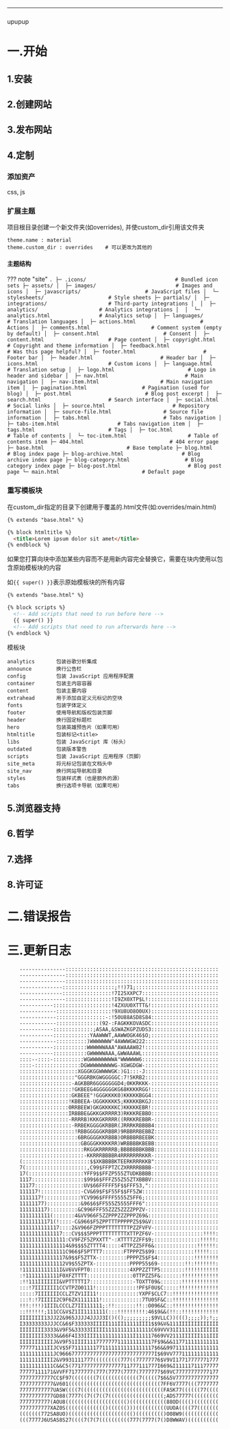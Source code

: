 -----
###  ###
upupup
# 一.开始 #

## 1.安装 ##
## 2.创建网站 ##
## 3.发布网站 ##
## 4.定制 ##

### 添加资产 ###
css, js
### 扩展主题 ###
项目根目录创建一个新文件夹(如overrides), 并使custom_dir引用该文件夹

	theme.name : material
	theme.custom_dir : overrides	# 可以更改为其他的
#### 主题结构 ####
??? note "site"
	```
	.
	├─ .icons/                             # Bundled icon sets
	├─ assets/
	│  ├─ images/                          # Images and icons
	│  ├─ javascripts/                     # JavaScript files
	│  └─ stylesheets/                     # Style sheets
	├─ partials/
	│  ├─ integrations/                    # Third-party integrations
	│  │  ├─ analytics/                    # Analytics integrations
	│  │  └─ analytics.html                # Analytics setup
	│  ├─ languages/                       # Translation languages
	│  ├─ actions.html                     # Actions
	│  ├─ comments.html                    # Comment system (empty by default)
	│  ├─ consent.html                     # Consent
	│  ├─ content.html                     # Page content
	│  ├─ copyright.html                   # Copyright and theme information
	│  ├─ feedback.html                    # Was this page helpful?
	│  ├─ footer.html                      # Footer bar
	│  ├─ header.html                      # Header bar
	│  ├─ icons.html                       # Custom icons
	│  ├─ language.html                    # Translation setup
	│  ├─ logo.html                        # Logo in header and sidebar
	│  ├─ nav.html                         # Main navigation
	│  ├─ nav-item.html                    # Main navigation item
	│  ├─ pagination.html                  # Pagination (used for blog)
	│  ├─ post.html                        # Blog post excerpt
	│  ├─ search.html                      # Search interface
	│  ├─ social.html                      # Social links
	│  ├─ source.html                      # Repository information
	│  ├─ source-file.html                 # Source file information
	│  ├─ tabs.html                        # Tabs navigation
	│  ├─ tabs-item.html                   # Tabs navigation item
	│  ├─ tags.html                        # Tags
	│  ├─ toc.html                         # Table of contents
	│  └─ toc-item.html                    # Table of contents item
	├─ 404.html                            # 404 error page
	├─ base.html                           # Base template
	├─ blog.html                           # Blog index page
	├─ blog-archive.html                   # Blog archive index page
	├─ blog-category.html                  # Blog category index page
	├─ blog-post.html                      # Blog post page
	└─ main.html                           # Default page
	```
### 重写模板块 ###
在custom_dir指定的目录下创建用于覆盖的.html文件(如:overrides/main.html)

```html title="overrides/main.html"
{% extends "base.html" %}

{% block htmltitle %}
  <title>Lorem ipsum dolor sit amet</title>
{% endblock %}
```

如果您打算向块中添加某些内容而不是用新内容完全替换它，需要在块内使用以包含原始模板块的内容

如`{{ super() }}`表示原始模板块的所有内容

```html title="overrides/main.html"
{% extends "base.html" %}

{% block scripts %}
  <!-- Add scripts that need to run before here -->
  {{ super() }}
  <!-- Add scripts that need to run afterwards here -->
{% endblock %}
```
模板块

	analytics		包装谷歌分析集成
	announce		换行公告栏
	config			包装 JavaScript 应用程序配置
	container		包装主内容容器
	content			包装主要内容
	extrahead		用于添加自定义元标记的空块
	fonts			包装字体定义
	footer			使用导航和版权包装页脚
	header			换行固定标题栏
	hero			包装英雄预告片（如果可用）
	htmltitle		包装标记<title>
	libs			包装 JavaScript 库（标头）
	outdated		包装版本警告
	scripts			包装 JavaScript 应用程序（页脚）
	site_meta		将元标记包装在文档头中
	site_nav		换行网站导航和目录
	styles			包装样式表（也是额外的源）
	tabs			换行选项卡导航（如果可用）



## 5.浏览器支持 ##
## 6.哲学 ##
## 7.选择 ##
## 8.许可证 ##

# 二.错误报告 #

# 三.更新日志 #

		---------------::::::::::::::::::::::::::::::::::::::::::::::::::
		---------------::::::::::::::::::::::::::::::::::::::::::::::::::
		---------------::::::::::::::::::::::::::::::::::::::::::::::::::
		--------------:::::::::::::::::;!!)71;:::::::::::::::::::::::::::
		--------------::::::::::::::::!7I25XXPC7:::::::::::::::::::::::::
		---------------:::::::::::::::!I9ZX0XTP$L!:::::::::::::::::::::::
		-----------:::::::::::::::::::!4ZXUU0XTTT&!::::::::::::::::::::::
		------------::::::::::::::::::!9XU8UO8O0UX)::::::::::::::::::::::
		------------::::::::::::::::-:!50U88ASD8S84::::::::::::::::::::::
		------------::::::::::::::(92-:FAGKKKOVASDC::::::::::::::::::::::
		-----------:::::::::::::;ASAA,&SWAZKGPZUDS3::::::::::::::::::::::
		-----------::::::::::::YAAWWWT,AAWWOGK46$O;::::::::::::::::::::::
		------------::::::::::)WWWWWWW"4AWWWGW222::::::::::::::::::::::::
		-----------:::::::::::WWWWWWAAA"AWAAAW82!::::::::::::::::::::::::
		-----------:::::::::::GWWWWWAAA,&WWAAAWL:::::::::::::::::::::::::
		::::--::::-::::::::::WGWWWWWWWWA"WWWWWW6:::::::::::::::::::::::::
		::::-:::::::::::::::DGWWWWWWWWWG-XGWGDGW-::::::::::::::::::::::::
		:::::::::::::::::::XGGGKGGWWWWGK:)G1:::-J::::::::::::::::::::::::
		::::::::::::::::::"GGGRBKGWGGGGGC:7!5KRB2::::::::::::::::::::::::
		:::::::::::::::::-AGKBBR6GGGGGGGD4;0KKRKKK-::::::::::::::::::::::
		:::::::::::::::::!GKBEEG4GGGGGGKG68KKKKRGG!::::::::::::::::::::::
		:::::::::::::::::GKBEEE"!GGGKKKK0)KKKKKBGG4::::::::::::::::::::::
		::::::::::::::::!KBBEEA-UGGKKKKK5;KKKKKBKGJ::::::::::::::::::::::
		::::::::::::::::0RRBEEW)GKGKKKKKC)KKKKKEBR!::::::::::::::::::::::
		::::::::::::::::IRBBBE&GKKGKRRRR3)RKKKREBBO::::::::::::::::::::::
		::::::::::::::::-RRRRB)KKKGKRRRR((RRKKREBBR-:::::::::::::::::::::
		:::::::::::::::::-RRBEKGGGGKRBBR(JRRRKRBBBB4:::::::::::::::::::::
		::::::::::::::::::!RBBGGGGGKRBBR)9RBBRRBEBBZ:::::::::::::::::::::
		:::::::::::::::::::6BRGGGGKKRBBB)ORBBBRBEEBK:::::::::::::::::::::
		::::::::::::::::::::GBGGGKKKKKRR)WRBBBBKBEBB:::::::::::::::::::::
		:::::::::::::::::::::RKGGKRRRRRB;BBBBBBBKBBB:::::::::::::::::::::
		:::::::::::::::::::::-KKRRRBBBBR4RRRRRRRKKR-:::::::::::::::::::::
		(::::::::::::::::::::::$$XKBBBBKTEERKRRRKKB":::::::::::::::::::::
		7(::::::::::::::::::::,C99$FFPTZCZXRRRRBBBB-:::::::::::::::::::::
		17(::::::::::::::::::YFF9$$FFZP555ZTUDKBBBB::::::::::::::::::::::
		1117:::::::::::::::::$99$6$FFFZ55Z55ZTXBBBV::::::::::::::::::::::
		11177::::::::::::::::UV$66FFFFF5F$$FFF53,":::::::::::::::::::::::
		111117!:::::::::::::-CV&69$F$F55F$$FF5ZW:::::::::::::::::::::::::
		1111117!::::::::::::YCV996$FFFF5555Z5FF6;::::::::::::::::::::::::
		11111177):::::::::::&96$6$FF555Z5555FFF6"::::::::::::::::::::::::
		111111117):::::::::&C996FFF55ZZZ5ZZZZPPZV-:::::::::::::::::::::::
		1111111111(:::::::4&VV966F5ZZPPPZZZPPPZ69&:::::::::::::::::::::::
		11111111171(!::::-C&966$F5ZPPTTTPPPPPZ5$9&V::::::::::::::::::::::
		1111111111117::::2&V966FZPPPTTTTTTTTPZZFVFV-:::::::::::::::::::::
		11111111111117:::CV$$$5PPPTTTTTTTTTXTTPZF6V-::::::::::::::::!!!!:
		111111111111111:CV9FZF5ZPXXTT"-:XTTTTZZFF$9;:::::::::::::::!!!!!:
		1111111111111114&9$$$5ZTTTT4:::::4TTPZZ5FF6&::::::::::::::!!!!!!:
		111111111111111C966$F5PTTT7:::::::FTPPPZ5$99:::::::::::::!!!!!:::
		111111111111117&9$$F5ZTTX-:::::::::PPPPZ5$F$4::::::::::::!!!!!!!!
		111111111111112V9$55ZPTX-:::::::::::PPPP55$69-::::::::!!:!!!!!!!:
		!111111111111I&V6VVFPT0:::::::::::::4XPPZZTTP5::::::::!!!!!!!!!!!
		:!11111111111F0XFZTTTT:::::::::::::::0TTPZZ5F&:::::::!!!!!!!!!!!!
		:!!111IIIIIII&VPTTTTTI7::::::::::::::-TOXTT09&:::::::!!!!!!!!!!!!
		:::!7IIIIIII1CCVTPZO0111!:::::::::::::!PF$F0U$C:::::!!!!!!!!!!!!!
		:::::7IIIIIIICCLZTZV1II11!:::::::::::::YXPF$CLC7::!!!!!!!!!!!!!!!
		:::!:!7IIIII2C9F6ZX1111111!:::::::::::::7TU05F&C::!!!!!!!!!!!!!!!
		!!!:!!!)1IIILCCCLZ7II111111;:!!:::::::!!::O096&C::!!!!!!!!!!!!!!!
		::!!!!!!;111CC&V$Z1II1111111(:::!!!!!!!!!:46$9&&(!!::!!!!!!!!!!!!
		IIIIIIII13JJ22&965JJJJ4JJJJ3I()(();;;;;;;;;$9VLLC))((();;;;));!;;
		I33333333JJJCC&6$F333333IIIII111II11111III1$$9&V&111IIIIIIIIIIIII
		IIIIIIII3333&V9F5&33333IIIII111111111111111C69VVV31I1111111IIIIII
		IIIIIIII3333&&66F4I33IIII111111111111I111117669VV2111IIIIII111III
		IIIIIIIIIIIJ&V9F51IIII1117777777111111111117F$9&&&117711111111111
		777771111IIJCV$5F711111117711111111111111117$6&&99711111111111111
		11111111111JC9666777777777777777777777777777I$69VV777111111111111
		1111111IIII2&V9931111777(((((((((777((77777776$V9VI17717777771777
		11111111111C&&C5(7717777777777777711777111777I669&I11111711177777
		77777111171&VVFF71777777(777(7777(7777(7777777$69VC77777777777177
		77777777777CC$F97((((((((7(((((((((((((7(((((7$6&5V77777777777777
		77777777777&V601((((((((((((((((((((((((((((((7FF6V7777(((7777777
		77777777777UASW((((7(((((((((((((((((((((((((((FASK77((((((77((((
		77777777777GD88(7777((7((7((7((((((((((((((((((;ADS77777(((((((((
		7777777777(AOU8(((((((((((((((((((()((((((((((((88OD(((()((((((((
		7777777777XAZ0S((((((((((((()(((((()))((((((((((UUOA((((77(((((((
		(((((((772SA8UO)((((((((((((((((((((()((((((((()O08W9((((((((((((
		(((7777J6USAS8S27((((7(7(7((((((((((777(7777(7()D8WWAV)((((((((((